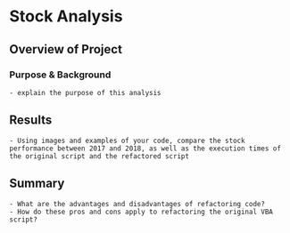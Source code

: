 # Stock Analysis

## Overview of Project

### Purpose & Background
    - explain the purpose of this analysis
## Results
    - Using images and examples of your code, compare the stock performance between 2017 and 2018, as well as the execution times of the original script and the refactored script

## Summary
    - What are the advantages and disadvantages of refactoring code?
    - How do these pros and cons apply to refactoring the original VBA script?

